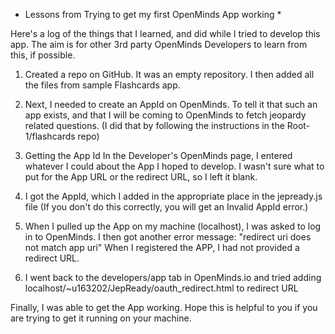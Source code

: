 * Lessons from Trying to get my first OpenMinds App working *

Here's a log of the things that I learned, and did while I tried to develop this app. The aim is for other 3rd party OpenMinds Developers to learn from this, if possible.

1. Created a repo on GitHub.
It was an empty repository. I then added all the files from sample Flashcards app.

2. Next, I needed to create an AppId on OpenMinds. To tell it that such an app exists, and that I will be coming to OpenMinds to fetch jeopardy related questions. (I did that by following the instructions in the Root-1/flashcards repo)

3. Getting the App Id
In the Developer's OpenMinds page, I entered whatever I could about the App I hoped to develop.
I wasn't sure what to put for the App URL or the redirect URL, so I left it blank.

4. I got the AppId, which I added in the appropriate place in the jepready.js file (If you don't do this correctly, you will get an Invalid AppId error.)

5. When I pulled up the App on my machine (localhost), I was asked to log in to OpenMinds. I then got another  error message:
"redirect uri does not match app uri"
When I registered the APP, I had not provided a redirect URL. 

6. I went back to the developers/app tab in OpenMinds.io and tried adding localhost/~u163202/JepReady/oauth_redirect.html to redirect URL

Finally, I was able to get the App working. Hope this is helpful to you if you are trying to get it running on your machine.


